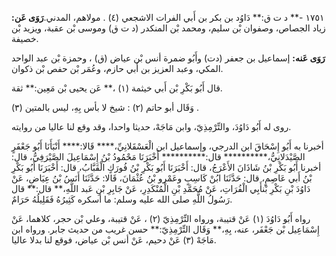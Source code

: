 ١٧٥١ -** د ت ق:** دَاوُد بن بكر بن أَبي الفرات الاشجعي (٤) . مولاهم، المدني.**رَوَى عَن:** زياد الجصاص، وصفوان بْن سليم، ومحمد بْن المنكدر (د ت ق) وموسى بْن عقبة، ويزيد بْن خصيفة.

**رَوَى عَنه:** إسماعيل بن جعفر (دت) وأَبُو ضمرة أنس بْن عياض (ق) ، وحمزة بْن عبد الواحد المكي، وعبد العزيز بن أَبي حازم، وعُمَر بْن حفص بْن ذكوان.

قال أَبُو بَكْرِ بْن أَبي خيثمة (١) ،** عَن يحيى بْن مَعِين:** ثقة.

وَقَال أبو حاتم (٢) : شيخ لا بأس بِهِ، ليس بالمتين (٣) .

روى له أَبُو دَاوُدَ، والتِّرْمِذِيّ، وابن مَاجَهْ، حديثا واحدا، وقد وقع لنا عاليا من روايته.

أخبرنا به أَبُو إِسْحَاقَ ابن الدرجي، وإسماعيل ابن الْعَسْقَلانِيِّ،**** قَالا:**** أَنْبَأَنَا أَبُو جَعْفَرٍ الصَّيْدَلانِيُّ،********** قال:********** أَخْبَرَنَا مَحْمُودُ بْنُ إِسْمَاعِيلَ الصَّيْرَفِيُّ، قال: أخبرنا أَبُو بَكْرِ بْنُ شَاذَانَ الأَعْرَجُ، قال: أَخْبَرَنَا أَبُو بَكْرِ بْنُ فُورَكٍ الْقَبَّابُ، قال: أَخْبَرَنَا أَبُو بَكْرِ بْنُ أَبي عَاصِمٍ، قال: حَدَّثَنَا ابُنْ كَاسِبٍ وعَمْرو بْنُ عُثْمَانَ، قَالا: حَدَّثَنَا أَنَسُ بْنُ عِيَاضٍ، عَنْ دَاوُدَ بْنِ بَكْرِ بْنأَبِي الْفُرَاتِ، عَنْ مُحَمَّدِ بْنِ الْمُنْكَدِرِ، عَنْ جَابِرِ بْنِ عَبد اللَّهِ،** قال:** قال رَسُولُ اللَّهِ صلى الله عليه وسلم: ما أسكره كَثِيرُهُ فَقَلِيلُهُ حَرَامٌ.

رواه أَبُو دَاوُدَ (١) عَنْ قتيبة، ورواه التِّرْمِذِيّ (٢) ، عَنْ قتيبة، وعلي بْن حجر، كلاهما، عَنْ إِسْمَاعِيل بْن جَعْفَر، عنه، بِهِ،** وَقَال التِّرْمِذِيّ:** حسن غريب من حديث جابر. ورواه ابن مَاجَهْ (٣) عَنْ دحيم، عَنْ أنس بْن عياض، فوقع لنا بدلا عاليا.